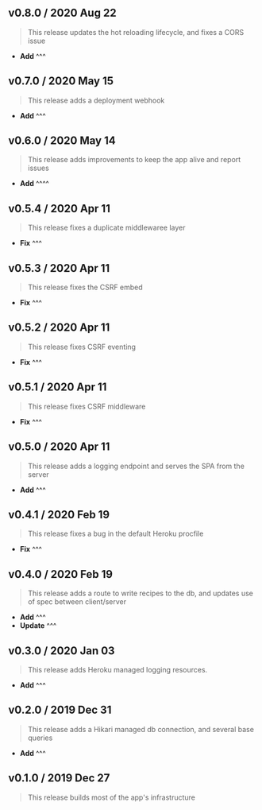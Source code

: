 ## v0.8.0 / 2020 Aug 22

> This release updates the hot reloading lifecycle, and fixes a CORS issue

* **Add** ^^^

## v0.7.0 / 2020 May 15

> This release adds a deployment webhook

* **Add** ^^^

## v0.6.0 / 2020 May 14

> This release adds improvements to keep the app alive and report issues

* **Add** ^^^^

## v0.5.4 / 2020 Apr 11

> This release fixes a duplicate middlewaree layer

* **Fix** ^^^

## v0.5.3 / 2020 Apr 11

> This release fixes the CSRF embed

* **Fix** ^^^

## v0.5.2 / 2020 Apr 11

> This release fixes CSRF eventing

* **Fix** ^^^

## v0.5.1 / 2020 Apr 11

> This release fixes CSRF middleware

* **Fix** ^^^

## v0.5.0 / 2020 Apr 11

> This release adds a logging endpoint and serves the SPA from the server

* **Add** ^^^

## v0.4.1 / 2020 Feb 19

> This release fixes a bug in the default Heroku procfile

* **Fix** ^^^

## v0.4.0 / 2020 Feb 19

> This release adds a route to write recipes to the db, and updates use of spec between client/server

* **Add** ^^^
* **Update** ^^^

## v0.3.0 / 2020 Jan 03

> This release adds Heroku managed logging resources.

* **Add** ^^^

## v0.2.0 / 2019 Dec 31

> This release adds a Hikari managed db connection, and several base queries

* **Add** ^^^

## v0.1.0 / 2019 Dec 27

> This release builds most of the app's infrastructure
